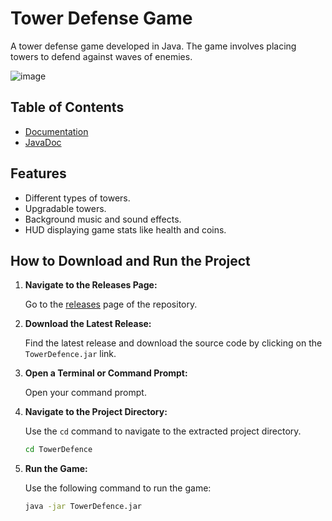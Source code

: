 # Tower Defense Game

A tower defense game developed in Java. The game involves placing towers to defend against waves of enemies.

![image](https://github.com/JackReaperCZ/TowerDefence/assets/68709434/834878e4-7c11-4b20-9415-a7fbdff69d04)

## Table of Contents
- [Documentation](https://github.com/JackReaperCZ/TowerDefence/blob/master/DOKUMENTACE.pdf)
- [JavaDoc]()

## Features

- Different types of towers.
- Upgradable towers.
- Background music and sound effects.
- HUD displaying game stats like health and coins.

## How to Download and Run the Project

1. **Navigate to the Releases Page:**

    Go to the [releases](https://github.com/JackReaperCZ/TowerDefence/releases) page of the repository.

2. **Download the Latest Release:**

    Find the latest release and download the source code by clicking on the `TowerDefence.jar` link.

3. **Open a Terminal or Command Prompt:**

    Open your command prompt.

4. **Navigate to the Project Directory:**

    Use the `cd` command to navigate to the extracted project directory.

    ```sh
    cd TowerDefence
    ```
5. **Run the Game:**

    Use the following command to run the game:

    ```sh
    java -jar TowerDefence.jar
    ```
